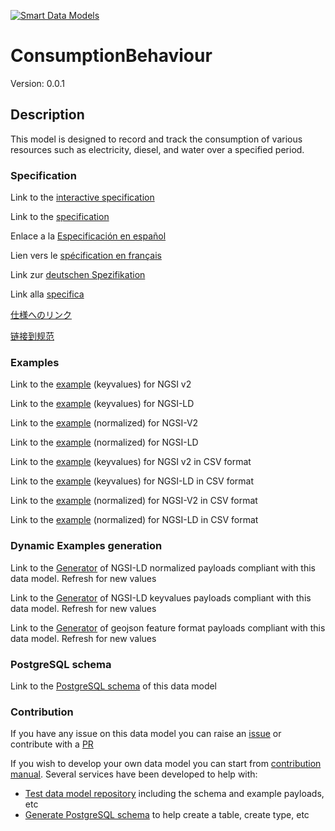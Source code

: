 [![Smart Data Models](https://smartdatamodels.org/wp-content/uploads/2022/01/SmartDataModels_logo.png "Logo")](https://smartdatamodels.org)
# ConsumptionBehaviour
Version: 0.0.1

## Description 

This model is designed to record and track the consumption of various resources such as electricity, diesel, and water over a specified period.
### Specification

Link to the [interactive specification](https://swagger.lab.fiware.org/?url=https://smart-data-models.github.io/dataModel.TourismDestinations/ConsumptionBehaviour/swagger.yaml)

Link to the [specification](https://github.com/smart-data-models/dataModel.TourismDestinations/blob/master/ConsumptionBehaviour/doc/spec.md)

Enlace a la [Especificación en español](https://github.com/smart-data-models/dataModel.TourismDestinations/blob/master/ConsumptionBehaviour/doc/spec_ES.md)

Lien vers le [spécification en français](https://github.com/smart-data-models/dataModel.TourismDestinations/blob/master/ConsumptionBehaviour/doc/spec_FR.md)

Link zur [deutschen Spezifikation](https://github.com/smart-data-models/dataModel.TourismDestinations/blob/master/ConsumptionBehaviour/doc/spec_DE.md)

Link alla [specifica](https://github.com/smart-data-models/dataModel.TourismDestinations/blob/master/ConsumptionBehaviour/doc/spec_IT.md)

[仕様へのリンク](https://github.com/smart-data-models/dataModel.TourismDestinations/blob/master/ConsumptionBehaviour/doc/spec_JA.md)

[链接到规范](https://github.com/smart-data-models/dataModel.TourismDestinations/blob/master/ConsumptionBehaviour/doc/spec_ZH.md)
### Examples

Link to the [example](https://smart-data-models.github.io/dataModel.TourismDestinations/ConsumptionBehaviour/examples/example.json) (keyvalues) for NGSI v2

Link to the [example](https://smart-data-models.github.io/dataModel.TourismDestinations/ConsumptionBehaviour/examples/example.jsonld) (keyvalues) for NGSI-LD

Link to the [example](https://smart-data-models.github.io/dataModel.TourismDestinations/ConsumptionBehaviour/examples/example-normalized.json) (normalized) for NGSI-V2

Link to the [example](https://smart-data-models.github.io/dataModel.TourismDestinations/ConsumptionBehaviour/examples/example-normalized.jsonld) (normalized) for NGSI-LD

Link to the [example](https://github.com/smart-data-models/dataModel.TourismDestinations/blob/master/ConsumptionBehaviour/examples/example.json.csv) (keyvalues) for NGSI v2 in CSV format

Link to the [example](https://github.com/smart-data-models/dataModel.TourismDestinations/blob/master/ConsumptionBehaviour/examples/example.jsonld.csv) (keyvalues) for NGSI-LD in CSV format

Link to the [example](https://github.com/smart-data-models/dataModel.TourismDestinations/blob/master/ConsumptionBehaviour/examples/example-normalized.json.csv) (normalized) for NGSI-V2 in CSV format

Link to the [example](https://github.com/smart-data-models/dataModel.TourismDestinations/blob/master/ConsumptionBehaviour/examples/example-normalized.jsonld.csv) (normalized) for NGSI-LD in CSV format
### Dynamic Examples generation

Link to the [Generator](https://smartdatamodels.org/extra/ngsi-ld_generator.php?schemaUrl=https://raw.githubusercontent.com/smart-data-models/dataModel.TourismDestinations/master/ConsumptionBehaviour/schema.json&email=info@smartdatamodels.org) of NGSI-LD normalized payloads compliant with this data model. Refresh for new values

Link to the [Generator](https://smartdatamodels.org/extra/ngsi-ld_generator_keyvalues.php?schemaUrl=https://raw.githubusercontent.com/smart-data-models/dataModel.TourismDestinations/master/ConsumptionBehaviour/schema.json&email=info@smartdatamodels.org) of NGSI-LD keyvalues payloads compliant with this data model. Refresh for new values

Link to the [Generator](https://smartdatamodels.org/extra/geojson_features_generator.php?schemaUrl=https://raw.githubusercontent.com/smart-data-models/dataModel.TourismDestinations/master/ConsumptionBehaviour/schema.json&email=info@smartdatamodels.org) of geojson feature format payloads compliant with this data model. Refresh for new values
### PostgreSQL schema

Link to the [PostgreSQL schema](https://github.com/smart-data-models/dataModel.TourismDestinations/blob/master/ConsumptionBehaviour/schema.sql) of this data model
### Contribution

 If you have any issue on this data model you can raise an [issue](https://github.com/smart-data-models/dataModel.TourismDestinations/issues)  or contribute with a [PR](https://github.com/smart-data-models/dataModel.TourismDestinations/pulls)

 If you wish to develop your own data model you can start from [contribution manual](https://bit.ly/contribution_manual). Several services have been developed to help with: 
 - [Test data model repository](https://smartdatamodels.org/index.php/data-models-contribution-api/) including the schema and example payloads, etc
 - [Generate PostgreSQL schema](https://smartdatamodels.org/index.php/sql-service/) to help create a table, create type, etc